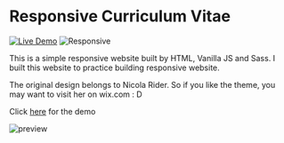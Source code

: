 Responsive Curriculum Vitae
============
[![Live Demo](https://img.shields.io/badge/demo-online-green.svg)](http://responsive-cv.quocdat1994.surge.sh/) ![Responsive](https://img.shields.io/badge/responsive-website-blue)

This is a simple responsive website built by HTML, Vanilla JS and Sass. I built this website to practice building responsive website.

The original design belongs to Nicola Rider. So if you like the theme, you may want to visit her on wix.com : D

Click [here](http://responsive-cv.quocdat1994.surge.sh/)
 for the demo 

![preview](https://i.ibb.co/JCknPg0/responsive-cv.png)
